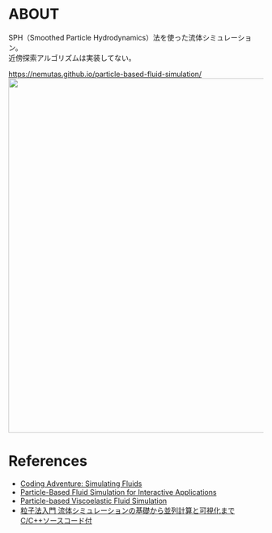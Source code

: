 # ABOUT
SPH（Smoothed Particle Hydrodynamics）法を使った流体シミュレーション。  
近傍探索アルゴリズムは実装してない。  

https://nemutas.github.io/particle-based-fluid-simulation/  
<img src="https://github.com/user-attachments/assets/73723092-b5c1-4661-ba36-f03c935dc9ee" width=700 />

# References
- [Coding Adventure: Simulating Fluids](https://youtu.be/rSKMYc1CQHE?si=yYLNrEpUTmFRIgzB)
- [Particle-Based Fluid Simulation for Interactive Applications](https://matthias-research.github.io/pages/publications/sca03.pdf)
- [Particle-based Viscoelastic Fluid Simulation](http://www.ligum.umontreal.ca/Clavet-2005-PVFS/pvfs.pdf)
- [粒子法入門 流体シミュレーションの基礎から並列計算と可視化まで C/C++ソースコード付](https://amzn.asia/d/hGAhO8C)
